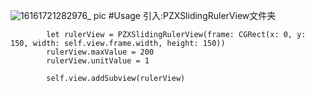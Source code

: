 ![16161721282976_ pic](https://github.com/user-attachments/assets/6034a9e0-d10e-48e5-b7c4-141b6f91b76d)
#Usage
引入:PZXSlidingRulerView文件夹
```
        let rulerView = PZXSlidingRulerView(frame: CGRect(x: 0, y: 150, width: self.view.frame.width, height: 150))
        rulerView.maxValue = 200
        rulerView.unitValue = 1
        
        self.view.addSubview(rulerView)
```
